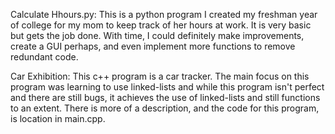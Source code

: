 Calculate Hhours.py: This is a python program I created my freshman year of college for my mom to keep track of her hours at work. It is very basic but gets the job done. With time, I could definitely make improvements, create a GUI perhaps, and even implement more functions to remove redundant code.

Car Exhibition: This c++ program is a car tracker. The main focus on this program was learning to use linked-lists and while this program isn't perfect and there are still bugs, it achieves the use of linked-lists and still functions to an extent. There is more of a description, and the code for this program, is location in main.cpp.


